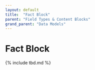 ```yaml
---
layout: default
title:  "Fact Block"
parent: "Field Types & Content Blocks"
grand_parent: "Data Models"
---
```


# Fact Block

{% include tbd.md %}
